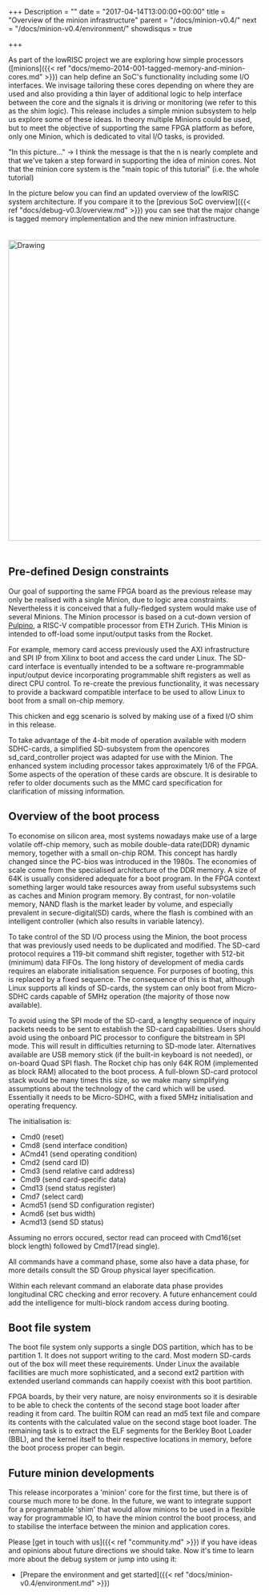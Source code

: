 +++
Description = ""
date = "2017-04-14T13:00:00+00:00"
title = "Overview of the minion infrastructure"
parent = "/docs/minion-v0.4/"
next = "/docs/minion-v0.4/environment/"
showdisqus = true

+++

As part of the lowRISC project we are exploring how simple processors ([minions]({{< ref "docs/memo-2014-001-tagged-memory-and-minion-cores.md" >}})
can help define an SoC's functionality including some I/O interfaces.
We invisage tailoring these cores depending on where they are used and also providing
a thin layer of additional logic to help interface between the core and the signals
it is driving or monitoring (we refer to this as the shim logic).
This release includes a simple minion subsystem to help us explore some of these ideas.
In theory multiple Minions could be used, but to meet the objective of supporting the
same FPGA platform as before, only one Minion, which is dedicated to vital I/O tasks, is provided.

"In this picture..." -> I think the message is that the n is nearly complete and that we've taken a step forward in supporting the idea of minion cores. Not that the minion core system is the "main topic of this tutorial" (i.e. the whole tutorial)

In the picture below you can find an updated overview of the lowRISC
system architecture. If you compare it to the
[previous SoC overview]({{< ref "docs/debug-v0.3/overview.md" >}}) you
can see that the major change is tagged memory implementation
and the new minion infrastructure.

<a name="figure-overview"></a>
<img src="../figures/lowRISC_tag.png" alt="Drawing" style="width: 600px; padding: 20px 0px;"/>

## Pre-defined Design constraints

Our goal of supporting the same FPGA board as the previous release
may only be realised with a single Minion, due to logic area constraints.
Nevertheless it is conceived that a fully-fledged
system would make use of several Minions. The Minion processor is based on a cut-down version
of [Pulpino](http://www.pulp-platform.org/), a RISC-V compatible processor
from ETH Zurich. THis Minion is intended to off-load some input/output tasks from the Rocket.

For example, memory card access previously used the AXI infrastructure and SPI IP from Xilinx
to boot and access the card under Linux.
The SD-card interface is eventually
intended to be a software re-programmable input/output device incorporating programmable shift
registers as well as direct CPU control. To re-create the previous functionality, it was necessary to provide a
backward compatible interface to be used to allow Linux to boot from a small on-chip memory.

This chicken and egg scenario is solved by making use of a fixed I/O shim in this release.

To take advantage of the 4-bit mode of operation available with modern SDHC-cards, a simplified
SD-subsystem from the opencores sd_card_controller project was adapted for use with the Minion.
The enhanced system including processor takes approximately 1/6 of the FPGA. Some aspects of the
operation of these cards are obscure. It is desirable to refer to older documents such as the MMC
card specification for clarification of missing information.

## Overview of the boot process

To economise on silicon area, most systems nowadays make use of a large volatile off-chip memory,
such as mobile double-data rate(DDR) dynamic memory, together with a small on-chip ROM. This concept
has hardly changed since the PC-bios was introduced in the 1980s. The economies of scale come from
the specialised architecture of the DDR memory. A size of 64K is usually considered adequate for a
boot program. In the FPGA context something larger would take resources away from useful subsystems
such as caches and Minion program memory. By contrast, for non-volatile memory, NAND flash is the
market leader by volume, and especially prevalent in secure-digital(SD) cards, where the flash is
combined with an intelligent controller (which also results in variable latency).

To take control of the SD I/O process using the Minion, the boot process that was previously used
needs to be duplicated and modified. The SD-card protocol requires a 119-bit command shift register,
together with 512-bit (minimum) data FIFOs. The long history of development of media cards requires
an elaborate initialisation sequence. For purposes of booting, this is replaced by a fixed sequence.
The consequence of this is that, although Linux supports all kinds of SD-cards, the system can only boot
from Micro-SDHC cards capable of 5MHz operation (the majority of those now available).

To avoid using the SPI mode of the SD-card, a lengthy sequence of inquiry packets needs to be
sent to establish the SD-card capabilities. Users should avoid using the onboard PIC processor to
configure the bitstream in SPI mode. This will result in difficulties returning to SD-mode later.
Alternatives available are USB memory stick (if the built-in keyboard is not needed), or on-board
Quad SPI flash. The Rocket chip has only 64K ROM (implemented as block RAM) allocated to the boot
process. A full-blown SD-card protocol stack would be many times this size, so we make many simplifying
assumptions about the technology of the card which will be used. Essentially it needs to be Micro-SDHC,
with a fixed 5MHz initialisation and operating frequency.

The initialisation is:

* Cmd0   (reset)
* Cmd8   (send interface condition)
* ACmd41 (send operating condition)
* Cmd2   (send card ID)
* Cmd3   (send relative card address)
* Cmd9   (send card-specific data)
* Cmd13  (send status register)
* Cmd7   (select card)
* Acmd51 (send SD configuration register)
* Acmd6  (set bus width)
* Acmd13 (send SD status)

Assuming no errors occured, sector read can proceed with Cmd16(set block length) followed by Cmd17(read single).

All commands have a command phase, some also have a data phase,
for more details consult the SD Group physical layer specification.

Within each relevant command an elaborate data phase provides longitudinal CRC checking and error recovery.
A future enhancement could add the intelligence for multi-block random access during booting.

## Boot file system

The boot file system only supports a single DOS partition, which has to be partition 1. It does not support writing to the card. Most modern SD-cards out of the box will meet these requirements. Under Linux the available facilities are much more
sophisticated, and a second ext2 partition with extended userland commands can happily coexist with this boot partition.

FPGA boards, by their very nature, are noisy environments so it is desirable to be able to check the contents of the second stage boot loader after reading it from card. The builtin ROM can read an md5 text file and compare its contents with the calculated value on the second stage boot loader. The remaining task is to extract the ELF segments for the Berkley Boot Loader (BBL), and the kernel itself to their respective locations in memory, before the boot process proper can begin.

## Future minion developments

This release incorporates a 'minion' core for the first time, but there is of
course much more to be done. In the future, we want to integrate support for a
programmable 'shim' that would allow minions to be used in a flexible way for
programmable IO, to have the minion control the boot process, and to stabilise
the interface between the minion and application cores.

Please [get in touch with us]({{< ref "community.md" >}}) if you have ideas 
and opinions about future directions we should take. Now
it's time to learn more about the debug system or jump into using it:

 * [Prepare the environment and get started]({{< ref "docs/minion-v0.4/environment.md" >}})
